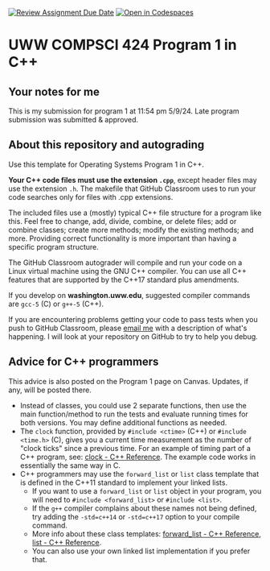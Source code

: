 [![Review Assignment Due Date](https://classroom.github.com/assets/deadline-readme-button-24ddc0f5d75046c5622901739e7c5dd533143b0c8e959d652212380cedb1ea36.svg)](https://classroom.github.com/a/58ZBWDm2)
[![Open in Codespaces](https://classroom.github.com/assets/launch-codespace-7f7980b617ed060a017424585567c406b6ee15c891e84e1186181d67ecf80aa0.svg)](https://classroom.github.com/open-in-codespaces?assignment_repo_id=13954141)
# UWW COMPSCI 424 Program 1 in C++

## Your notes for me

This is my submission for program 1 at 11:54 pm 5/9/24. Late program submission was submitted & approved.

## About this repository and autograding
 
Use this template for Operating Systems Program 1 in C++.

**Your C++ code files must use the extension `.cpp`**, except header files may use the extension `.h`. The makefile that GitHub Classroom uses to run your code searches only for files with .cpp extensions.

The included files use a (mostly) typical C++ file structure for a program like this. Feel free to change, add, divide, combine, or delete files; add or combine classes; create more methods; modify the existing methods; and more. Providing correct functionality is more important than having a specific program structure.

The GitHub Classroom autograder will compile and run your code on a Linux virtual machine using the GNU C++ compiler. You can use all C++ features that are supported by the C++17 standard plus amendments. 

If you develop on **washington.uww.edu**, suggested compiler commands are `gcc-5` (C) or `g++-5` (C++).

If you are encountering problems getting your code to pass tests when you push to GitHub Classroom, please [email me](osterz@uww.edu) with a description of what's happening. I will look at your repository on GitHub to try to help you debug.

## Advice for C++ programmers

This advice is also posted on the Program 1 page on Canvas. Updates, if any, will be posted there.

* Instead of classes, you could use 2 separate functions, then use the main function/method to run the tests and evaluate running times for both versions. You may define additional functions as needed.
* The `clock` function, provided by `#include <ctime>` (C++) or `#include <time.h>` (C), gives you a current time measurement as the number of "clock ticks" since a previous time. For an example of timing part of a C++ program, see: [clock - C++ Reference](http://cplusplus.com/reference/ctime/clock/). The example code works in essentially the same way in C.
* C++ programmers may use the `forward_list` or `list` class template that is defined in the C++11 standard to implement your linked lists.
  - If you want to use a `forward_list` or `list` object in your program, you will need to `#include <forward_list>` or `#include <list>`.
  - If the `g++` compiler complains about these names not being defined, try adding the `-std=c++14` or `-std=c++17` option to your compile command.
  - More info about these class templates: [forward_list - C++ Reference](http://cplusplus.com/reference/forward_list/forward_list/), [list - C++ Reference](http://cplusplus.com/reference/list/list/).
  - You can also use your own linked list implementation if you prefer that.
